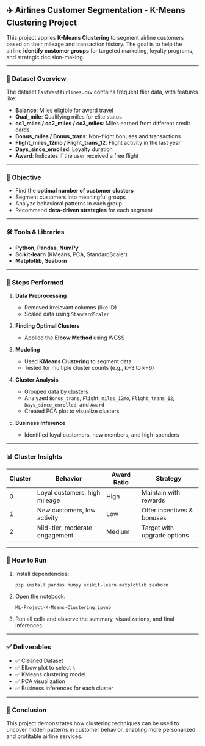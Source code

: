 ## ✈️ Airlines Customer Segmentation - K-Means Clustering Project

This project applies **K-Means Clustering** to segment airline customers based on their mileage and transaction history. The goal is to help the airline **identify customer groups** for targeted marketing, loyalty programs, and strategic decision-making.

---

### 📁 Dataset Overview

The dataset `EastWestAirlines.csv` contains frequent flier data, with features like:

* **Balance**: Miles eligible for award travel
* **Qual\_mile**: Qualifying miles for elite status
* **cc1\_miles / cc2\_miles / cc3\_miles**: Miles earned from different credit cards
* **Bonus\_miles / Bonus\_trans**: Non-flight bonuses and transactions
* **Flight\_miles\_12mo / Flight\_trans\_12**: Flight activity in the last year
* **Days\_since\_enrolled**: Loyalty duration
* **Award**: Indicates if the user received a free flight

---

### 🎯 Objective

* Find the **optimal number of customer clusters**
* Segment customers into meaningful groups
* Analyze behavioral patterns in each group
* Recommend **data-driven strategies** for each segment

---

### 🛠️ Tools & Libraries

* **Python**, **Pandas**, **NumPy**
* **Scikit-learn** (KMeans, PCA, StandardScaler)
* **Matplotlib**, **Seaborn**

---

### 🧪 Steps Performed

1. **Data Preprocessing**

   * Removed irrelevant columns (like ID)
   * Scaled data using `StandardScaler`

2. **Finding Optimal Clusters**

   * Applied the **Elbow Method** using WCSS

3. **Modeling**

   * Used **KMeans Clustering** to segment data
   * Tested for multiple cluster counts (e.g., k=3 to k=6)

4. **Cluster Analysis**

   * Grouped data by clusters
   * Analyzed `Bonus_trans`, `Flight_miles_12mo`, `Flight_trans_12`, `Days_since_enrolled`, and `Award`
   * Created PCA plot to visualize clusters

5. **Business Inference**

   * Identified loyal customers, new members, and high-spenders

---

### 📊 Cluster Insights 

| Cluster | Behavior                      | Award Ratio | Strategy                    |
| ------- | ----------------------------- | ----------- | --------------------------- |
| 0       | Loyal customers, high mileage | High        | Maintain with rewards       |
| 1       | New customers, low activity   | Low         | Offer incentives & bonuses  |
| 2       | Mid-tier, moderate engagement | Medium      | Target with upgrade options |

---

### 📌 How to Run

1. Install dependencies:

   ```bash
   pip install pandas numpy scikit-learn matplotlib seaborn
   ```

2. Open the notebook:

   ```
   ML-Project-K-Means-Clustering.ipynb
   ```

3. Run all cells and observe the summary, visualizations, and final inferences.

---

### ✅ Deliverables

* ✅ Cleaned Dataset
* ✅ Elbow plot to select `k`
* ✅ KMeans clustering model
* ✅ PCA visualization
* ✅ Business inferences for each cluster

---

### 🧠 Conclusion

This project demonstrates how clustering techniques can be used to uncover hidden patterns in customer behavior, enabling more personalized and profitable airline services.
